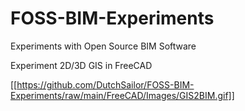 # FOSS-BIM-Experiments
Experiments with Open Source BIM Software

Experiment 2D/3D GIS in FreeCAD

[[https://github.com/DutchSailor/FOSS-BIM-Experiments/raw/main/FreeCAD/Images/GIS2BIM.gif]]
